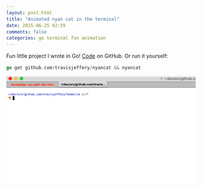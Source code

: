 ```yaml
---
layout: post.html
title: "Animated nyan cat in the terminal"
date: 2015-06-25 02:59
comments: false
categories: go terminal fun animation
---
```


Fun little project I wrote in Go! [Code](https://github.com/travisjeffery/nyancat) on GitHub. Or run it yourself:

``` go
go get github.com/travisjeffery/nyancat && nyancat
```

![nyancat](images/nyancat.gif)

